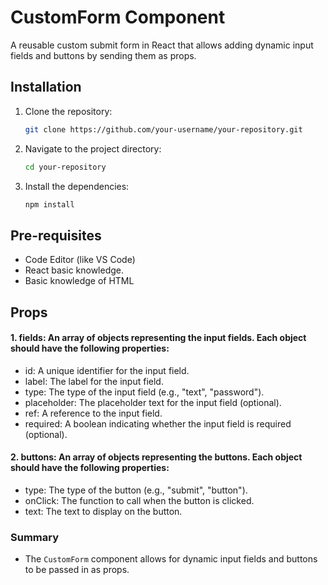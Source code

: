 # CustomForm Component

A reusable custom submit form in React that allows adding dynamic input fields and buttons by sending them as props.

## Installation

1. Clone the repository:

   ```sh
   git clone https://github.com/your-username/your-repository.git

2. Navigate to the project directory:

   ```sh
   cd your-repository
3. Install the dependencies:

   ```sh
   npm install

## Pre-requisites
* Code Editor (like VS Code)
* React basic knowledge.
* Basic knowledge of HTML

## Props
#### 1. fields: An array of objects representing the input fields. Each object should have the following properties:

  * id: A unique identifier for the input field.
  * label: The label for the input field.
  * type: The type of the input field (e.g., "text", "password").
  * placeholder: The placeholder text for the input field (optional).
  * ref: A reference to the input field.
  * required: A boolean indicating whether the input field is required (optional).
    
#### 2. buttons: An array of objects representing the buttons. Each object should have the following properties:

  * type: The type of the button (e.g., "submit", "button").
  * onClick: The function to call when the button is clicked.
  * text: The text to display on the button.

### Summary

- The `CustomForm` component allows for dynamic input fields and buttons to be passed in as props.
